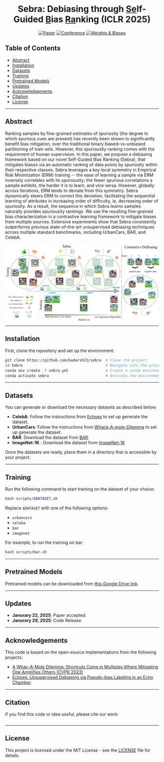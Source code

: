 
<div align="center">    
 
# Sebra: Debiasing through <u>Se</u>lf-Guided <u>B</u>ias <u>Ra</u>nking (ICLR 2025)

[![Paper](https://img.shields.io/badge/arXiv-Paper-blue?style=flat-square)](https://openreview.net/pdf?id=MyVC4X5B2X)
[![Conference](https://img.shields.io/badge/ICLR-2025-blue?style=flat-square)](https://kadarsh22.github.io/sebra/)
[![Weights & Biases](https://img.shields.io/badge/Weights_&_Biases-FFCC33?style=flat-square&logo=WeightsAndBiases&logoColor=black)](https://wandb.ai/)


</div>

## Table of Contents

- [Abstract](#abstract)
- [Installation](#installation)
- [Datasets](#datasets)
- [Training](#training)
- [Pretrained Models](#pretrained-models)
- [Updates](#updates)
- [Acknowledgements](#acknowledgements)
- [Citation](#citation)
- [License](#license)

---

## Abstract

Ranking samples by fine-grained estimates of spuriosity (the degree to which spurious cues are present) has recently been shown to significantly benefit bias mitigation, over the traditional binary biased-vs-unbiased partitioning of train sets. However, this spuriousity ranking comes with the requirement of human supervision. In this paper, we propose a debiasing framework based on our novel Self-Guided Bias Ranking (Sebra), that mitigates biases via an automatic ranking of data points by spuriosity within their respective classes. Sebra leverages a key local symmetry in Empirical Risk Minimization (ERM) training -- the ease of learning a sample via ERM inversely correlates with its spuriousity; the fewer spurious correlations a sample exhibits, the harder it is to learn, and vice versa. However, globally across iterations, ERM tends to deviate from this symmetry. Sebra dynamically steers ERM to correct this deviation, facilitating the sequential learning of attributes in increasing order of difficulty, ie, decreasing order of spuriosity. As a result, the sequence in which Sebra learns samples naturally provides spuriousity rankings. We use the resulting fine-grained bias characterization in a contrastive learning framework to mitigate biases from multiple sources. Extensive experiments show that Sebra consistently outperforms previous state-of-the-art unsupervised debiasing techniques across multiple standard benchmarks, including UrbanCars, BAR, and CelebA.

<p align="center">
  <img src="assets/sebra.png" alt="Sebra Model Overview"/>
</p>

---

## Installation

First, clone the repository and set up the environment:

```bash
git clone https://github.com/kadarsh22/sebra  # Clone the project
cd Sebra                                      # Navigate into the project directory
conda env create -f sebra.yml                 # Create a conda environment with dependencies
conda activate sebra                          # Activate the environment
```

---

## Datasets

You can generate or download the necessary datasets as described below:

- **CelebA**: Follow the instructions from [Echoes](https://github.com/isruihu/Echoes) to set up generate the dataset.
- **UrbanCars**: Follow the instructions from [Whack-A-mole-Dilemma](https://github.com/facebookresearch/Whac-A-Mole) to set up generate the dataset.
- **BAR**: Download the dataset from [BAR](https://github.com/alinlab/BAR).
- **ImageNet-1K** : Download the dataset from [ImageNet-1K](https://image-net.org/download.php)

Once the datasets are ready, place them in a directory that is accessible by your project.

---

## Training

Run the following command to start training on the dataset of your choice:

```bash
bash scripts/$DATASET.sh
```

Replace `$DATASET` with one of the following options:
- `urbancars`
- `celeba`
- `bar`
- `imagenet`

For example, to run the training on bar:

```bash
bash scripts/bar.sh
```

---

## Pretrained Models

Pretrained models can be downloaded from [this Google Drive link](https://drive.google.com/drive/folders/18SrboWdenOYQiib7DkBs4x4-31aAJVb6?usp=sharing). 

---

## Updates

- **Janurary 22, 2025**: Paper accepted.
- **Janurary 29, 2025**: Code Release.

---

## Acknowledgements

This code is based on the open-source implementations from the following projects:
- [A Whac-A-Mole Dilemma: Shortcuts Come in Multiples Where Mitigating One Amplifies Others (CVPR 2023)](https://github.com/facebookresearch/Whac-A-Mole)
- [Echoes: Unsupervised Debiasing via Pseudo-bias Labeling in an Echo Chamber](https://github.com/isruihu/Echoes).

---

## Citation

If you find this code or idea useful, please cite our work: 

```bib

```

---

## License

This project is licensed under the MIT License - see the [LICENSE](LICENSE) file for details.